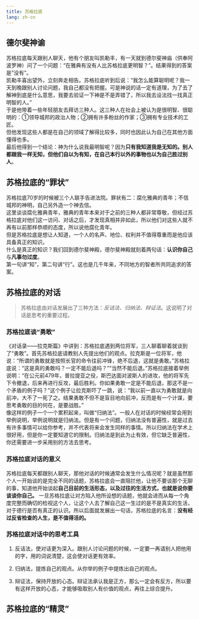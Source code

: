 ```yaml
---
title: 苏格拉底
lang: zh-cn
---
```


## 德尔斐神谕

苏格拉底每天跟别人聊天，他有个朋友叫凯勒丰，有一天就到德尔斐神庙（供奉阿波罗神）问了一个问题：“在雅典有没有人比苏格拉底更明智？”。结果得到的答案是“没有”。  
凯勒丰喜出望外，立刻奔走相告。苏格拉底听到后说：“我怎么能算聪明呢？我一天到晚跟别人讨论问题，我自己都没有把握。可是神说的话一定有道理，为了去了解神到底是什么意思，我要去验证一下神是不是弄错了，所以我去设法找一找真正明智的人。”  
于是他带着一些年轻朋友去拜访三种人。这三种人在社会上被认为是很明智、很聪明的：①领导城邦的政治人物；②拥有许多粉丝的作家；③拥有专业技术的工匠。  
但他发现这些人都是在自己的领域了解得比较多，同时也因此认为自己在其他方面懂得也多。  
最后他得到一个结论：神为什么说我最明智呢？因为**只有我知道我是无知的。别人都跟我一样无知，但他们自以为有知，在自己本行以外的事物也以为自己胜过别人**。

## 苏格拉底的“罪状”

苏格拉底70岁的时候被三个人联手告进法院。罪状有二：腐化雅典的青年；不信城邦的神明，自己另外造一个神去信。  
这里谈谈腐化雅典青年，雅典的青年本来对于之前的三种人都非常尊敬，但经过苏格拉底对他们这一访问、对话之后，才发现真相并非如此，所以他们对这些人就不再有以前那样恭顺的态度，所以说他腐化青年。  
但是苏格拉底是想让人知道，一个人的名声、地位、权利并不值得尊重而是他应该具备真正的知识。  
什么是真正的知识？我们回到德尔斐神殿，德尔斐神殿就刻着两句话：**认识你自己**与**凡事勿过度**。  
第一句讲“知”，第二句讲“行”。这也是几千年来，不同地方的智者所共同追求的答案。

## 苏格拉底的对话

> 苏格拉底由对话发展出了三种方法：*反诘法、归纳法、辩证法*。这说明了对话是思考的重要过程。

### 苏格拉底谈“勇敢”

《对话录——拉克斯篇》中讲到：苏格拉底遇到两位将军，三人聊着聊着就谈到了“勇敢”。首先苏格拉底请教别人先提出他们的观点。拉克斯是一位将军，他说：“所谓的勇敢就是按照长官的命令往前冲锋，绝不后退，这就是勇敢。”苏格拉底说：“这是真的勇敢吗？一定不能后退吗？”“当然不能后退。”苏格拉底接着举例说明：“在公元前479年，普拉提亚之役，斯巴达面对波斯人的进攻，他的将军先下令撤退，后来再进行反攻，最后胜利。你如果勇敢一定是不能后退，那这不是一个矛盾的例子吗？”这个例子让拉克斯吓了一跳，说：“我以前一直以为勇敢就是向前冲，大不了一死了之。结果勇敢不但不是盲目地向前冲，反而是有一个计谋，要思考勇敢的目的何在，是要战胜。”  
像这样的例子一个一个累积起来，叫做“归纳法”。一般人在对话的时候经常会用到举例说明，举例说明就是归纳法。但是有一个问题，归纳法没有普遍性，就是过去有许多事情可以给你参考，并不代表将来会发生同样的事情。所以归纳法在学术上很好用，但是你一定要知道它的限制。归纳法是到此为止有效，但它缺乏普遍性，你还需要进一步采用别的方法去思考。  

### 苏格拉底对话的意义

苏格拉底每天都跟别人聊天，那他对话的时候通常会发生什么情况呢？就是虽然那个人一开始谈的是完全不同的话题，苏格拉底会一直阻拦他，让他不要谈那个无聊的事，知道他开始谈起**自己目前的生活形态，以及过往的生活方式，也就是说你要谈谈你自己。**
一旦苏格拉底让对方陷入他所设想的话题，他就会进而从每一个角度完整而确切的检视这个人，让这个人去了解自己这一生过的是不是真实的生活，对于德行是否有真正的认识。所以后面就发展出一句话，苏格拉底的名言：**没有经过反省检查的人生，是不值得活的。**

### 苏格拉底对话中的思考工具

1. 反诘法，使对话更为深入。跟别人讨论问题的时候，一定要一再请别人把他用的字，用的词说清楚，这会使对话更有效率。

2. 归纳法，提炼自己的观点。从你举的例子中提炼出自己的观点。

3. 辩证法，保持开放的心态。辩证法承认我是正方，那么一定会有反方，所以要有这样开放的心态，才能够吸取别人有价值的观点，再往上综合提升。

## 苏格拉底的“精灵”

